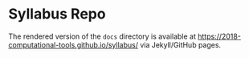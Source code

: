 # Syllabus Repo

The rendered version of the `docs` directory is available at https://2018-computational-tools.github.io/syllabus/ via Jekyll/GitHub pages.
